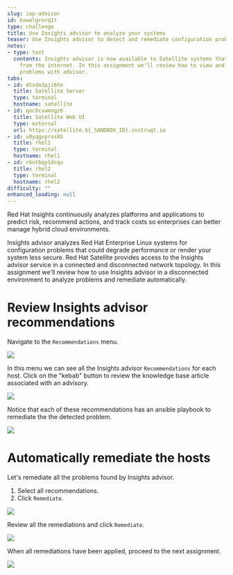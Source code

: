```yaml
---
slug: iop-advisor
id: kxwelgrorq1t
type: challenge
title: Use Insights advisor to analyze your systems
teaser: Use Insights advisor to detect and remediate configuration problems.
notes:
- type: text
  contents: Insights advisor is now available to Satellite systems that are disconnected
    from the internet. In this assignment we'll review how to view and remediate configuration
    problems with advisor.
tabs:
- id: dtxdo3pji6te
  title: Satellite Server
  type: terminal
  hostname: satellite
- id: qocbcxwmngz6
  title: Satellite Web UI
  type: external
  url: https://satellite.${_SANDBOX_ID}.instruqt.io
- id: u0yqgvpruskb
  title: rhel1
  type: terminal
  hostname: rhel1
- id: r6ntbqy1dcqu
  title: rhel2
  type: terminal
  hostname: rhel2
difficulty: ""
enhanced_loading: null
---
```


Red Hat Insights continuously analyzes platforms and applications to predict risk, recommend actions, and track costs so enterprises can better manage hybrid cloud environments.

Insights advisor analyzes Red Hat Enterprise Linux systems for configuration problems that could degrade performance or render your system less secure. Red Hat Satellite provides access to the Insights advisor service in a connected and disconnected network topology. In this assignment we'll review how to use Insights advisor in a disconnected environment to analyze problems and remediate automatically.

Review Insights advisor recommendations
===
Navigate to the `Recommendations` menu.

![](../assets/insights-recommendations.png)

In this menu we can see all the Insights advisor `Recommendations` for each host. Click on the "kebab" button to review the knowledge base article associated with an advisory.

![](../assets/recommendations.png)

Notice that each of these recommendations has an ansible playbook to remediate the the detected problem.

![](../assets/associated-playbook.png)

Automatically remediate the hosts
===

Let's remediate all the problems found by Insights advisor.
1) Select all recommendations.
2) Click `Remediate`.

![](../assets/remediate-all-advisories.png)

Review all the remediations and click `Remediate`.

![](../assets/review-all-remediate.png)

When all remediations have been applied, proceed to the next assignment.

![](../assets/successfully-remediated.png)